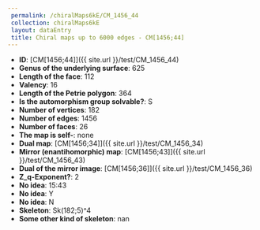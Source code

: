 ```yaml
--- 
 permalink: /chiralMaps6kE/CM_1456_44 
 collection: chiralMaps6kE
 layout: dataEntry
 title: Chiral maps up to 6000 edges - CM[1456;44]
---
```


- **ID**: [CM[1456;44]]({{ site.url }}/test/CM_1456_44)
- **Genus of the underlying surface**: 625
- **Length of the face**: 112
- **Valency**: 16
- **Length of the Petrie polygon**: 364
- **Is the automorphism group solvable?**: S
- **Number of vertices**: 182
- **Number of edges**: 1456
- **Number of faces**: 26
- **The map is self-**: none
- **Dual map**: [CM[1456;34]]({{ site.url }}/test/CM_1456_34)
- **Mirror (enantihomorphic) map**: [CM[1456;43]]({{ site.url }}/test/CM_1456_43)
- **Dual of the mirror image**: [CM[1456;36]]({{ site.url }}/test/CM_1456_36)
- **Z_q-Exponent?**: 2
- **No idea**:  15:43
- **No idea**: Y
- **No idea**: N
- **Skeleton**: Sk(182;5)^4
- **Some other kind of skeleton**: nan
